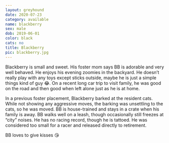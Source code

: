 ```yaml
---
layout: greyhound
date: 2020-07-23
category: available
name: blackberry
sex: male
dob: 2019-06-01
color: black
cats: no
title: Blackberry
pic: blackberry.jpg
---
```

Blackberry is small and sweet.  His foster mom says BB is adorable and very well behaved.  He enjoys his evening zoomies in the backyard.  He doesn’t really play with any toys except sticks outside, maybe he is just a simple things kind of guy 😂. On a recent long car trip to visit family, he was good on the road and then good when left alone just as he is at home.  

In a previous foster placement, Blackberry barked at the resident cats.  While not showing any aggressive moves, the barking was unsettling to the cats, so he was moved.  BB is house-trained and stays in a crate when his family is away.  BB walks well on a leash, though occasionally still freezes at “city” noises.  He has no racing record, though he is tattoed.  He was considered too small for a racer and released directly to retirement.  

BB loves to give kisses 😘

